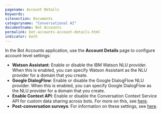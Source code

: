 ```yaml
---
pagename: Account Details
Keywords:
sitesection: Documents
categoryname: "Conversational AI"
documentname: Bot Accounts
permalink: bot-accounts-account-details.html
indicator: both
---
```


In the Bot Accounts application, use the **Account Details** page to configure account-level settings:

* **Watson Assistant**: Enable or disable the IBM Watson NLU provider. When this is enabled, you can specify Watson Assistant as the NLU provider for a domain that you create.
* **Google DialogFlow**: Enable or disable the Google DialogFlow NLU provider. When this is enabled, you can specify Google DialogFlow as the NLU provider for a domain that you create.
* **Enable Context API**: Enable or disable the Conversation Context Service API for custom data sharing across bots. For more on this, see [here](conversation-builder-scripting-functions-manage-the-conversation-context-service.html).
* **Post-conversation surveys**: For information on these settings, see [here](conversation-builder-bots-post-conversation-survey-bots.html#configure-account-level-settings).